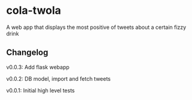 cola-twola
==========

A web app that displays the most positive of tweets about a certain fizzy drink


Changelog
---------

v0.0.3:
    Add flask webapp

v0.0.2:
    DB model, import and fetch tweets

v0.0.1:
    Initial high level tests